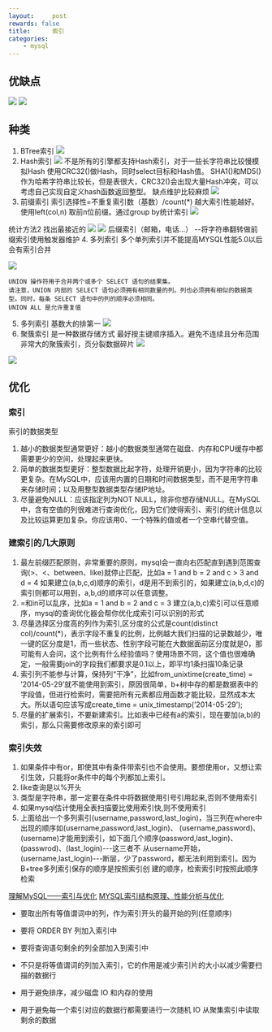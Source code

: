 ```yaml
---
layout:     post
rewards: false
title:      索引
categories:
    - mysql
---
```


## 优缺点

![](https://ws2.sinaimg.cn/large/006tNbRwgy1fufefvspf3j31be0re0vg.jpg)
![](https://ws3.sinaimg.cn/large/006tNbRwgy1fufeg4c87fj314y0q8goh.jpg)

## 种类
 1. BTree索引
![](https://ws1.sinaimg.cn/large/006tNbRwgy1fufehkknzaj31b811c0wo.jpg)
 2. Hash索引
![](https://ws3.sinaimg.cn/large/006tNbRwgy1fufehowmg8j314e06uaay.jpg)
不是所有的引擎都支持Hash索引，对于一些长字符串比较慢模拟Hash 使用CRC32()做Hash，同时select目标和Hash值。
SHA1()和MD5()作为哈希字符串比较长，但是表很大，CRC32()会出现大量Hash冲突，可以考虑自己实现自定义hash函数返回整型。
缺点维护比较麻烦
![](https://ws1.sinaimg.cn/large/006tNbRwgy1fufehtv615j315y0sawga.jpg)
 3. 前缀索引
 索引选择性=不重复索引数（基数）/count(*)  越大索引性能越好。使用left(col,n) 取前n位前缀。通过group by统计索引
![](https://ws2.sinaimg.cn/large/006tNbRwgy1fufehxrspqj30zy0h2wf1.jpg)

统计方法2 找出最接近的
![](https://ws3.sinaimg.cn/large/006tNbRwgy1fufei6vks4j31900bkt8y.jpg)
![](https://ws3.sinaimg.cn/large/006tNbRwgy1fufeib7kk7j319c0ngac6.jpg)
后缀索引（邮箱，电话...） --将字符串翻转做前缀索引使用触发器维护
 4. 多列索引
 多个单列索引并不能提高MYSQL性能5.0以后会有索引合并

![](https://ws1.sinaimg.cn/large/006tNbRwgy1fufej3968nj319c0ngac6.jpg)


    UNION 操作符用于合并两个或多个 SELECT 语句的结果集。
    请注意，UNION 内部的 SELECT 语句必须拥有相同数量的列。列也必须拥有相似的数据类型。同时，每条 SELECT 语句中的列的顺序必须相同。
    UNION ALL 是允许重复值
 5. 多列索引 基数大的排第一
![](https://ws2.sinaimg.cn/large/006tNbRwgy1fufej9pl5ej319c13ggpm.jpg)
 6. 聚簇索引 是一种数据存储方式 最好按主键顺序插入。避免不连续且分布范围非常大的聚簇索引，页分裂数据碎片
![](https://ws1.sinaimg.cn/large/006tNbRwgy1fufejwxzj4j314m0mswhb.jpg)

![](https://ws3.sinaimg.cn/large/006tNbRwgy1fufeka5hgwj31560py41m.jpg)

## 优化

### 索引
索引的数据类型
 1. 越小的数据类型通常更好：越小的数据类型通常在磁盘、内存和CPU缓存中都需要更少的空间，处理起来更快。
 2. 简单的数据类型更好：整型数据比起字符，处理开销更小，因为字符串的比较更复杂。在MySQL中，应该用内置的日期和时间数据类型，而不是用字符串来存储时间；以及用整型数据类型存储IP地址。
 3. 尽量避免NULL：应该指定列为NOT NULL，除非你想存储NULL。在MySQL中，含有空值的列很难进行查询优化，因为它们使得索引、索引的统计信息以及比较运算更加复杂。你应该用0、一个特殊的值或者一个空串代替空值。

### 建索引的几大原则
 1. 最左前缀匹配原则，非常重要的原则，mysql会一直向右匹配直到遇到范围查询(>、<、between、like)就停止匹配，比如a = 1 and b = 2 and c > 3 and d = 4 如果建立(a,b,c,d)顺序的索引，d是用不到索引的，如果建立(a,b,d,c)的索引则都可以用到，a,b,d的顺序可以任意调整。
 2. =和in可以乱序，比如a = 1 and b = 2 and c = 3 建立(a,b,c)索引可以任意顺序，mysql的查询优化器会帮你优化成索引可以识别的形式
 3. 尽量选择区分度高的列作为索引,区分度的公式是count(distinct col)/count(*)，表示字段不重复的比例，比例越大我们扫描的记录数越少，唯一键的区分度是1，而一些状态、性别字段可能在大数据面前区分度就是0，那可能有人会问，这个比例有什么经验值吗？使用场景不同，这个值也很难确定，一般需要join的字段我们都要求是0.1以上，即平均1条扫描10条记录
 4. 索引列不能参与计算，保持列“干净”，比如from_unixtime(create_time) = ’2014-05-29’就不能使用到索引，原因很简单，b+树中存的都是数据表中的字段值，但进行检索时，需要把所有元素都应用函数才能比较，显然成本太大。所以语句应该写成create_time = unix_timestamp(’2014-05-29’);
 5. 尽量的扩展索引，不要新建索引。比如表中已经有a的索引，现在要加(a,b)的索引，那么只需要修改原来的索引即可

### 索引失效
 1. 如果条件中有or，即使其中有条件带索引也不会使用。要想使用or，又想让索引生效，只能将or条件中的每个列都加上索引。
 2. like查询是以%开头
 3. 类型是字符串，那一定要在条件中将数据使用引号引用起来,否则不使用索引
 4. 如果mysql估计使用全表扫描要比使用索引快,则不使用索引
 5. 上面给出一个多列索引(username,password,last_login)，当三列在where中出现的顺序如(username,password,last_login)、 (username,password)、(username)才能用到索引，如下面几个顺序(password,last_login)、(passwrod)、(last_login)---这三者不 从username开始，(username,last_login)---断层，少了password，都无法利用到索引。因为B+tree多列索引保存的顺序是按照索引创 建的顺序，检索索引时按照此顺序检索


[理解MySQL——索引与优化](http://www.cnblogs.com/hustcat/archive/2009/10/28/1591648.html)
[MYSQL索引结构原理、性能分析与优化](http://wulijun.github.io/2012/08/21/mysql-index-implementation-and-optimization.html)





- 要取出所有等值谓词中的列，作为索引开头的最开始的列(任意顺序)
- 要将 ORDER BY 列加入索引中
- 要将查询语句剩余的列全部加入到索引中

- 不只是将等值谓词的列加入索引，它的作用是减少索引片的大小以减少需要扫描的数据行
- 用于避免排序，减少磁盘 IO 和内存的使用
- 用于避免每一个索引对应的数据行都需要进行一次随机 IO 从聚集索引中读取剩余的数据